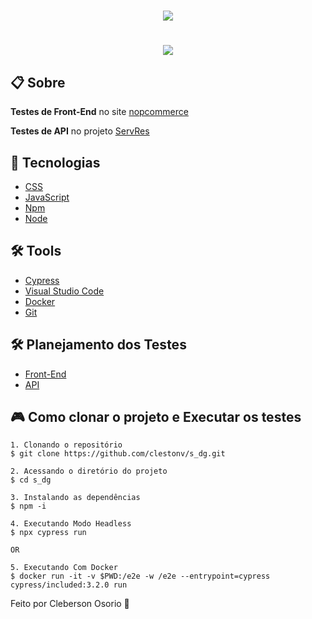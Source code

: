 <h1 align="center">
    <img src="cypress/img/duckgo.png">
</h1>
<h1 align="center">
    <img src="cypress/img/Busca.feature.gif">
</h1>

## 📋 Sobre

**Testes de Front-End** no site [nopcommerce](https://demo.nopcommerce.com/)

**Testes de API** no projeto [ServRes](https://serverest.dev/)

## 🚀 Tecnologias
- [CSS](https://developer.mozilla.org/pt-BR/docs/Web/CSS)
- [JavaScript](https://developer.mozilla.org/pt-BR/docs/Aprender/JavaScript)
- [Npm](https://www.npmjs.com/)
- [Node](https://nodejs.org/en/)


## 🛠️ Tools
- [Cypress](https://www.cypress.io/)
- [Visual Studio Code](https://code.visualstudio.com)
- [Docker](https://www.docker.com/)
- [Git](https://git-scm.com/)

## 🛠️ Planejamento dos Testes
- [Front-End](https://www.cypress.io/)
- [API](https://www.cypress.io/)


## 🎮 Como clonar o projeto e Executar os testes
```
1. Clonando o repositório 
$ git clone https://github.com/clestonv/s_dg.git

2. Acessando o diretório do projeto 
$ cd s_dg

3. Instalando as dependências 
$ npm -i

4. Executando Modo Headless
$ npx cypress run

OR

5. Executando Com Docker
$ docker run -it -v $PWD:/e2e -w /e2e --entrypoint=cypress cypress/included:3.2.0 run
```


Feito por Cleberson Osorio 🌊

